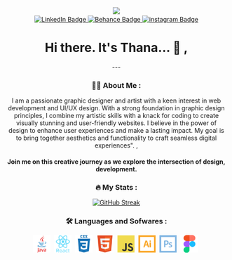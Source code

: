    <div id="header" align="center">
<div id="header" align="center">
  <img src="https://media.giphy.com/media/M9gbBd9nbDrOTu1Mqx/giphy.gif" width="100"/>
</div>
  <div id="badges">
  <a href="[[your-linkedin-URL](https://www.linkedin.com/in/thanansajanr/)](https://www.linkedin.com/in/thanansajanr/)">
    <img src="https://img.shields.io/badge/LinkedIn-blue?style=for-the-badge&logo=linkedin&logoColor=white" alt="LinkedIn Badge"/>
  </a>
  <a href="https://www.behance.net/RTcreation">
    <img src="https://img.shields.io/badge/Behance-red?style=for-the-badge&logo=Behance&logoColor=white" alt="Behance Badge"/>
  </a>
  <a href="https://www.instagram.com/artworks.rt.creation/">
    <img src="https://img.shields.io/badge/instagram-blue?style=for-the-badge&logo=instagram&logoColor=white" alt="instagram Badge"/>
  </a>
     
</div>
  

  <h1> Hi there. It's Thana... 👋 ,</h1>
  ---

### 🙍‍♂️ About Me :
  I am a passionate graphic designer and artist with a keen interest in web development and UI/UX design. 
  With a strong foundation in graphic design principles, I combine my artistic skills with a knack for 
  coding to create visually stunning and user-friendly websites. I believe in the power of design to 
  enhance user experiences and make a lasting impact. My goal is to bring together aesthetics and 
  functionality to craft seamless digital experiences". ,<h4>Join me on this creative journey as we explore
  the intersection of design, development.</h4>
  ### :fire: My Stats :
   [![GitHub Streak](http://github-readme-streak-stats.herokuapp.com?user=Thanansajan&theme=blood-dark)](https://git.io/streak-stats)
  
  ### :hammer_and_wrench: Languages and Sofwares :
<div>
  <img src="https://github.com/devicons/devicon/blob/master/icons/java/java-original-wordmark.svg" title="Java" alt="Java" width="40" height="40"/>&nbsp;
  <img src="https://github.com/devicons/devicon/blob/master/icons/react/react-original-wordmark.svg" title="React" alt="React" width="40" height="40"/>&nbsp;
  <img src="https://github.com/devicons/devicon/blob/master/icons/css3/css3-plain-wordmark.svg"  title="CSS3" alt="CSS" width="40" height="40"/>&nbsp;
  <img src="https://github.com/devicons/devicon/blob/master/icons/html5/html5-original.svg" title="HTML5" alt="HTML" width="40" height="40"/>&nbsp;
  <img src="https://github.com/devicons/devicon/blob/master/icons/javascript/javascript-original.svg" title="JavaScript" alt="JavaScript" width="40" height="40"/>&nbsp;
  <img src="https://github.com/devicons/devicon/blob/master/icons/illustrator/illustrator-line.svg"  title="illustrator" alt="photoshop" width="40" height="40"/>&nbsp; 
 <img src="https://github.com/devicons/devicon/blob/master/icons/photoshop/photoshop-line.svg"  title="photoshop" alt="illustrator" width="40" height="40"/>&nbsp;
 <img src="https://github.com/devicons/devicon/blob/master/icons/figma/figma-original.svg" title="figma" alt="figma" width="40" height="40"/>&nbsp;

</div>
